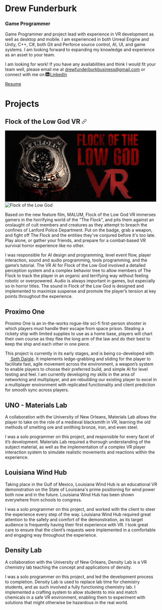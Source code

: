 # Drew Funderburk
### Game Programmer

Game Programmer and project lead with experience in VR development as well as desktop and mobile. I am experienced in both Unreal Engine and Unity, 
C++, C#, both Git and Perforce source control, AI, UI, and game systems. I am looking forward to expanding my knowledge and experience as an asset 
to your team.

I am looking for work! If you have any availabilities and think I would fit your team well, please email me at 
<a href="mailto:drewfunderburkbusiness@gmail.com">drewfunderburkbusiness@gmail.com</a> 
or connect with me on 
<a href="https://www.linkedin.com/in/drew-funderburk/"><img src="/media/Icons/linkedin.png" alt="LinkedIn Icon" width="15"/>LinkedIn</a>

[Resume](DrewFunderburk_Resume.pdf)

# Projects
## Flock of the Low God VR <a href="https://store.steampowered.com/app/2093550/Flock_of_the_Low_God/"><img src="/media/Icons/hyperlink.png" alt="Hyperlink Icon" width="15"/></a>
<img src="/media/FlockOfTheLowGodHeader.jpg" alt="Flock of the Low God" width="500"/>
<img src="/media/FlockOfTheLowGodTrailer.mp4" alt="Flock of the Low God" width="500"/>


Based on the new feature film, MALUM, Flock of the Low God VR immerses gamers in the horrifying world of the "The Flock", 
and pits them against an onslaught of cult members and creatures as they attempt to breach the confines of Lanford Police Department. 
Put on the badge, grab a weapon, and fight off The Flock and the entities they've conjured before it's too late. Play alone, 
or gather your friends, and prepare for a combat-based VR survival horror experience like no other.

I was responsible for AI design and programming, level event flow, player interaction, sound and audio programming, tools programming, 
and the game’s tutorial. The VR AI for Flock of the Low God involved a detailed perception system and a complex behavior tree to 
allow members of The Flock to track the player in an organic and terrifying way without feeling robotic or overpowered. 
Audio is always important in games, but especially so in horror titles. The sound in Flock of the Low God is designed and implemented 
to maximize suspense and promote the player’s tension at key points throughout the experience.

## Proximo One
Proximo One is an in-the-works rogue-lite sci-fi first-person shooter in which players must handle their escape from space prison. 
Stealing a rickety ship with limited supplies to use as a home base, players will chart their own course as they flee the 
long arm of the law and do their best to keep the ship and each other in one piece.

This project is currently in its early stages, and is being co-developed with
<a href="https://sethdaigle.artstation.com/"><img src="/media/Icons/artstation.png" alt="ArtStation Icon" width="15" align="bottom"/> Seth Daigle</a>.
It implements ledge-grabbing and sliding for the player to facilitate fast, agile movement across the environment, 
a weapon’s system to enable players to choose their preferred build, and simple AI for level testing and feel. 
I am currently developing my skills in the area of networking and multiplayer, and am rebuilding our existing player to 
excel in a multiplayer environment with replicated functionality and client prediction for smooth sync across players.

## UNO - Materials Lab
A collaboration with the University of New Orleans, Materials Lab allows the player to take on the role of a medieval blacksmith in VR, 
learning the old methods of smelting ore and smithing bronze, iron, and even steel.

I was a solo programmer on this project, and responsible for every facet of it’s development. Materials Lab required a thorough 
understanding of the subject material, as well as the implementation of a complex VR player interaction system to simulate realistic 
movements and reactions within the experience.

## Louisiana Wind Hub
Taking place in the Gulf of Mexico, Louisiana Wind Hub is an educational VR demonstration on the State of Louisiana's prime positioning 
for wind power both now and in the future. Louisiana Wind Hub has been shown everywhere from schools to congress.

I was a solo programmer on this project, and worked with the client to steer the experience every step of the way. 
Louisiana Wind Hub required great attention to the safety and comfort of the demonstration, as its target audience is frequently having 
their first experience with VR. I took great care to ensure that the client’s requests were implemented in a comfortable and engaging 
way throughout the experience.

## Density Lab
A collaboration with the University of New Orleans, Density Lab is a VR chemistry lab teaching the concept and applications of density.

I was a solo programmer on this project, and led the development process to completion. Density Lab is used to replace lab time for 
chemistry students, and as such involved a fully functioning chemistry lab. I implemented a crafting system to allow students to mix 
and match chemicals in a safe VR environment, enabling them to experiment with solutions that might otherwise be hazardous in the real world.
